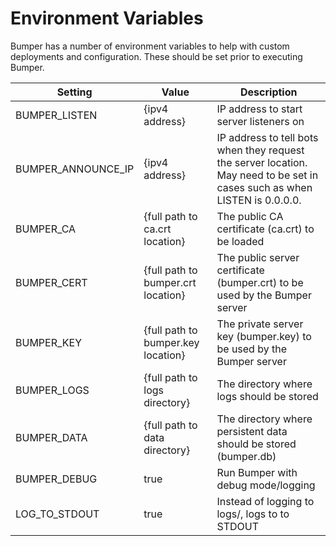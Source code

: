 # Environment Variables

Bumper has a number of environment variables to help with custom deployments and configuration. These should be set prior to executing Bumper.

| Setting            | Value                              | Description                                                                                                                |
| ------------------ | ---------------------------------- | -------------------------------------------------------------------------------------------------------------------------- |
| BUMPER_LISTEN      | {ipv4 address}                     | IP address to start server listeners on                                                                                    |
| BUMPER_ANNOUNCE_IP | {ipv4 address}                     | IP address to tell bots when they request the server location. May need to be set in cases such as when LISTEN is 0.0.0.0. |
| BUMPER_CA          | {full path to ca.crt location}     | The public CA certificate (ca.crt) to be loaded                                                                            |
| BUMPER_CERT        | {full path to bumper.crt location} | The public server certificate (bumper.crt) to be used by the Bumper server                                                 |
| BUMPER_KEY         | {full path to bumper.key location} | The private server key (bumper.key) to be used by the Bumper server                                                        |
| BUMPER_LOGS        | {full path to logs directory}      | The directory where logs should be stored                                                                                  |
| BUMPER_DATA        | {full path to data directory}      | The directory where persistent data should be stored (bumper.db)                                                           |
| BUMPER_DEBUG       | true                               | Run Bumper with debug mode/logging                                                                                         |
| LOG_TO_STDOUT      | true                               | Instead of logging to logs/, logs to to STDOUT                                                                             |
